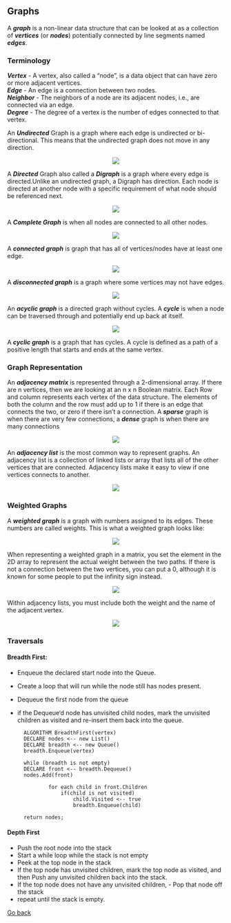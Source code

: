 ## Graphs

A _**graph**_ is a non-linear data structure that can be looked at as a collection of _**vertices**_ (or _**nodes**_) potentially connected by line segments named _**edges**_.

### Terminology

_**Vertex**_ - A vertex, also called a “node”, is a data object that can have zero or more adjacent vertices.  
_**Edge**_ - An edge is a connection between two nodes.  
_**Neighbor**_ - The neighbors of a node are its adjacent nodes, i.e., are connected via an edge.  
_**Degree**_ - The degree of a vertex is the number of edges connected to that vertex.

An _**Undirected**_ Graph is a graph where each edge is undirected or bi-directional. This means that the undirected graph does not move in any direction.

<div style="text-align: center">
    <img src="./assets/undirected_graph.png" style="max-width: 50%"/>
</div>

A _**Directed**_ Graph also called a _**Digraph**_ is a graph where every edge is directed.Unlike an undirected graph, a Digraph has direction. Each node is directed at another node with a specific requirement of what node should be referenced next.

<div style="text-align: center">
    <img src="./assets/directed_graph.png" style="max-width: 50%"/>
</div>

A _**Complete Graph**_ is when all nodes are connected to all other nodes.

<div style="text-align: center">
    <img src="./assets/complete_graph.png" style="max-width: 50%"/>
</div>

A _**connected graph**_ is graph that has all of vertices/nodes have at least one edge.

<div style="text-align: center">
    <img src="./assets/connected_graph.png" style="max-width: 50%"/>
</div>

A _**disconnected graph**_ is a graph where some vertices may not have edges.

<div style="text-align: center">
    <img src="./assets/disconnected_graph.png" style="max-width: 50%"/>
</div>

An _**acyclic graph**_ is a directed graph without cycles. A _**cycle**_ is when a node can be traversed through and potentially end up back at itself.

<div style="text-align: center">
    <img src="./assets/acyclic.png" style="max-width: 50%"/>
</div>

A _**cyclic graph**_ is a graph that has cycles. A cycle is defined as a path of a positive length that starts and ends at the same vertex.

### Graph Representation

An _**adjacency matrix**_ is represented through a 2-dimensional array. If there are n vertices, then we are looking at an n x n Boolean matrix. Each Row and column represents each vertex of the data structure. The elements of both the column and the row must add up to 1 if there is an edge that connects the two, or zero if there isn’t a connection. A _**sparse**_ graph is when there are very few connections, a _**dense**_ graph is when there are many connections

<div style="text-align: center">
    <img src="./assets/adjacency_matrix.png" style="max-width: 50%"/>
</div>

An _**adjacency list**_ is the most common way to represent graphs. An adjacency list is a collection of linked lists or array that lists all of the other vertices that are connected. Adjacency lists make it easy to view if one vertices connects to another.

<div style="text-align: center">
    <img src="./assets/adjacency_list.png" style="max-width: 50%"/>
</div>

### Weighted Graphs

A _**weighted graph**_ is a graph with numbers assigned to its edges. These numbers are called weights. This is what a weighted graph looks like:

<div style="text-align: center">
    <img src="./assets/weighted_graph.png" style="max-width: 50%"/>
</div>

When representing a weighted graph in a matrix, you set the element in the 2D array to represent the actual weight between the two paths. If there is not a connection between the two vertices, you can put a 0, although it is known for some people to put the infinity sign instead.

<div style="text-align: center">
    <img src="./assets/weight_matrix.png" style="max-width: 50%"/>
</div>

Within adjacency lists, you must include both the weight and the name of the adjacent vertex.

<div style="text-align: center">
    <img src="./assets/weight_list.png" style="max-width: 50%"/>
</div>

### Traversals

#### Breadth First:

- Enqueue the declared start node into the Queue.
- Create a loop that will run while the node still has nodes present.
- Dequeue the first node from the queue
- if the Dequeue‘d node has unvisited child nodes, mark the unvisited children as visited and re-insert them back into the queue.

        ALGORITHM BreadthFirst(vertex)
        DECLARE nodes <-- new List()
        DECLARE breadth <-- new Queue()
        breadth.Enqueue(vertex)

        while (breadth is not empty)
        DECLARE front <-- breadth.Dequeue()
        nodes.Add(front)

                for each child in front.Children
                    if(child is not visited)
                        child.Visited <-- true
                        breadth.Enqueue(child)

        return nodes;

#### Depth First

- Push the root node into the stack
- Start a while loop while the stack is not empty
- Peek at the top node in the stack
- If the top node has unvisited children, mark the top node as visited, and then Push any unvisited children back into the stack.
- If the top node does not have any unvisited children, - Pop that node off the stack
- repeat until the stack is empty.

[Go back](./README.md)
